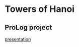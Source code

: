 # Towers of Hanoi
## ProLog project
[presentation](https://docs.google.com/presentation/d/1IY5A2Edu0zl2zuF3WGTScTtGg3rfxIugdmHDLgQADh4/edit?fbclid=IwAR0kJldOrMeJkZwe4qsaQMyqPuf__eOAxfO4KByfVDqBmSUOCfGAb0IzZmY#slide=id.g5762a95c41_0_0)
